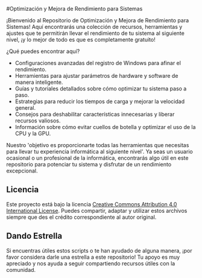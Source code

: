 #Optimización y Mejora de Rendimiento para Sistemas

¡Bienvenido al Repositorio de Optimización y Mejora de Rendimiento para Sistemas! Aquí encontrarás una colección de recursos, herramientas y ajustes que te permitirán llevar el rendimiento de tu sistema al siguiente nivel, ¡y lo mejor de todo es que es completamente gratuito!

¿Qué puedes encontrar aquí?

- Configuraciones avanzadas del registro de Windows para afinar el rendimiento.
- Herramientas para ajustar parámetros de hardware y software de manera inteligente.
- Guías y tutoriales detallados sobre cómo optimizar tu sistema paso a paso.
- Estrategias para reducir los tiempos de carga y mejorar la velocidad general.
- Consejos para deshabilitar características innecesarias y liberar recursos valiosos.
- Información sobre cómo evitar cuellos de botella y optimizar el uso de la CPU y la GPU.

Nuestro 'objetivo es proporcionarte todas las herramientas que necesitas para llevar tu experiencia informática al siguiente nivel'. Ya seas un usuario ocasional o un profesional de la informática, encontrarás algo útil en este repositorio para potenciar tu sistema y disfrutar de un rendimiento excepcional.

## Licencia

Este proyecto está bajo la licencia [Creative Commons Attribution 4.0 International License](https://creativecommons.org/licenses/by/4.0/). Puedes compartir, adaptar y utilizar estos archivos siempre que des el crédito correspondiente al autor original.

## Dando Estrella

Si encuentras útiles estos scripts o te han ayudado de alguna manera, ¡por favor considera darle una estrella a este repositorio! Tu apoyo es muy apreciado y nos ayuda a seguir compartiendo recursos útiles con la comunidad.
